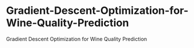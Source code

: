 # Gradient-Descent-Optimization-for-Wine-Quality-Prediction
Gradient Descent Optimization for Wine Quality Prediction
